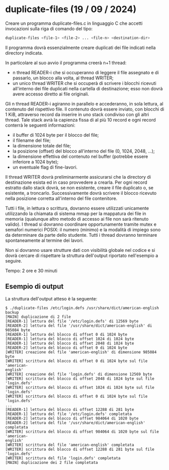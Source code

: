 # duplicate-files (19 / 09 / 2024)
Creare un programma duplicate-files.c in linguaggio C che accetti invocazioni sulla riga di comando del tipo:
```bash
duplicate-files <file-1> <file-2> ... <file-n> <destination-dir>
```
Il programma dovrà essenzialmente creare duplicati dei file indicati nella directory indicata.

In particolare al suo avvio il programma creerà n+1 thread:
- n thread READER-i che si occuperanno di leggere il file assegnato e di passarlo, un blocco alla volta, al thread WRITER;
- un unico thread WRITER che si occuperà di scrivere i blocchi ricevuti all'interno dei file duplicati nella cartella di destinazione; esso non dovrà avere accesso diretto ai file originali.

Gli n thread READER-i agiranno in parallelo e accederanno, in sola lettura, al contenuto del rispettivo file.
Il contenuto dovrà essere inviato, con blocchi di 1 KiB, attraverso record da inserire in uno stack condiviso con gli altri thread.
Tale stack avrà la capienza fissa di al più 10 record e ogni record conterrà le seguenti informazioni:
- il buffer di 1024 byte per il blocco del file;
- il filename del file;
- la dimensione totale del file;
- la posizione (offset) del blocco all'interno del file (0, 1024, 2048, ...);
- la dimensione effettiva del contenuto nel buffer (potrebbe essere inferiore a 1024 byte);
- un eventuale flag di fine-lavori.

Il thread WRITER dovrà preliminarmente assicurarsi che la directory di destinazione esista ed in caso provvedere a crearla.
Per ogni record estratto dallo stack dovrà, se non esistente, creare il file duplicato o, se esistente, a troncarlo.
Successivamente dovrà scrivere il blocco ricevuto nella posizione corretta all'interno del file contenitore.

Tutti i file, in lettura o scrittura, dovranno essere utilizzati unicamente utilizzando la chiamata di sistema mmap per la mappatura dei file in memoria (qualunque altro metodo di accesso ai file non sarà ritenuto valido).
I thread si dovranno coordinare opportunamente tramite mutex e semafori numerici POSIX: il numero (minimo) e la modalità di impiego sono da determinare da parte dello studente.
Tutti i thread dovranno terminare spontaneamente al termine dei lavori.

Non si dovranno usare strutture dati con visibilità globale nel codice e si dovrà cercare di rispettare la struttura dell'output riportato nell'esempio a seguire.

Tempo: 2 ore e 30 minuti

## Esempio di output
La struttura dell'output atteso è la seguente:
```
$ ./duplicate-files /etc/login.defs /usr/share/dict/american-english backup
[MAIN] duplicazione di 2 file
[READER-1] lettura del file '/etc/login.defs' di 12569 byte
[READER-2] lettura del file '/usr/share/dict/american-english' di 985084 byte
[READER-1] lettura del blocco di offset 0 di 1024 byte
[READER-1] lettura del blocco di offset 1024 di 1024 byte
[READER-1] lettura del blocco di offset 2048 di 1024 byte
[READER-2] lettura del blocco di offset 0 di 1024 byte
[WRITER] creazione del file 'american-english' di dimensione 985084 byte
[WRITER] scrittura del blocco di offset 0 di 1024 byte sul file 'american-
english'
[WRITER] creazione del file 'login.defs' di dimensione 12569 byte
[WRITER] scrittura del blocco di offset 2048 di 1024 byte sul file 'login.defs'
[WRITER] scrittura del blocco di offset 1024 di 1024 byte sul file 'login.defs'
[WRITER] scrittura del blocco di offset 0 di 1024 byte sul file 'login.defs'
...
[READER-1] lettura del blocco di offset 12288 di 281 byte
[READER-1] lettura del file '/etc/login.defs' completata
[READER-2] lettura del blocco di offset 984064 di 1020 byte
[READER-2] lettura del file '/usr/share/dict/american-english' completata
[WRITER] scrittura del blocco di offset 984064 di 1020 byte sul file 'american-
english'
[WRITER] scrittura del file 'american-english' completata
[WRITER] scrittura del blocco di offset 12288 di 281 byte sul file 'login.defs'
[WRITER] scrittura del file 'login.defs' completata
[MAIN] duplicazione dei 2 file completata
```